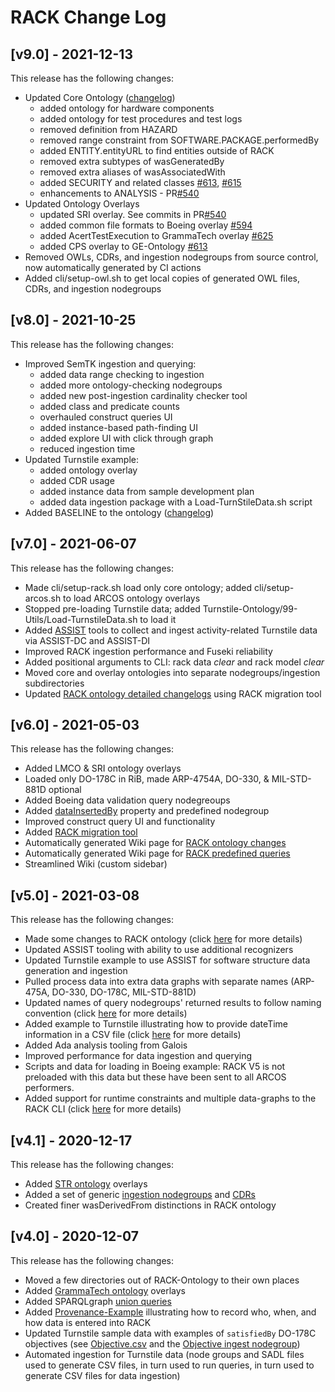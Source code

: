 <!-- markdownlint-disable line-length -->

# RACK Change Log

## [v9.0] - 2021-12-13

This release has the following changes:

- Updated Core Ontology ([changelog](https://github.com/ge-high-assurance/RACK/wiki/RACK-ontology-detailed-changelogs))
  - added ontology for hardware components
  - added ontology for test procedures and test logs
  - removed definition from HAZARD
  - removed range constraint from SOFTWARE.PACKAGE.performedBy
  - added ENTITY.entityURL to find entities outside of RACK
  - removed extra subtypes of wasGeneratedBy
  - removed extra aliases of wasAssociatedWith
  - added SECURITY and related classes [#613](https://github.com/ge-high-assurance/RACK/issues/613), [#615](https://github.com/ge-high-assurance/RACK/issues/615)
  - enhancements to ANALYSIS - PR[#540](https://github.com/ge-high-assurance/RACK/pull/540)
- Updated Ontology Overlays
  - updated SRI overlay. See commits in PR[#540](https://github.com/ge-high-assurance/RACK/pull/540)
  - added common file formats to Boeing overlay [#594](https://github.com/ge-high-assurance/RACK/issues/594)
  - added AcertTestExecution to GrammaTech overlay [#625](https://github.com/ge-high-assurance/RACK/issues/625)
  - added CPS overlay to GE-Ontology [#613](https://github.com/ge-high-assurance/RACK/issues/613)
- Removed OWLs, CDRs, and ingestion nodegroups from source control,
  now automatically generated by CI actions
- Added cli/setup-owl.sh to get local copies of generated OWL files, CDRs, and ingestion nodegroups

## [v8.0] - 2021-10-25

This release has the following changes:

- Improved SemTK ingestion and querying:
  - added data range checking to ingestion
  - added more ontology-checking nodegroups
  - added new post-ingestion cardinality checker tool
  - added class and predicate counts
  - overhauled construct queries UI
  - added instance-based path-finding UI
  - added explore UI with click through graph
  - reduced ingestion time
- Updated Turnstile example:
  - added ontology overlay
  - added CDR usage
  - added instance data from sample development plan
  - added data ingestion package with a Load-TurnStileData.sh script
- Added BASELINE to the ontology ([changelog](https://github.com/ge-high-assurance/RACK/wiki/RACK-ontology-detailed-changelogs))

## [v7.0] - 2021-06-07

This release has the following changes:

- Made cli/setup-rack.sh load only core ontology; added cli/setup-arcos.sh to load ARCOS ontology overlays
- Stopped pre-loading Turnstile data; added Turnstile-Ontology/99-Utils/Load-TurnstileData.sh to load it
- Added [ASSIST](https://github.com/ge-high-assurance/RACK/tree/master/assist) tools to collect and ingest activity-related Turnstile data via ASSIST-DC and ASSIST-DI
- Improved RACK ingestion performance and Fuseki reliability
- Added positional arguments to CLI: rack data _clear_ and rack model _clear_
- Moved core and overlay ontologies into separate nodegroups/ingestion subdirectories
- Updated [RACK ontology detailed changelogs](https://github.com/ge-high-assurance/RACK/wiki/RACK-ontology-detailed-changelogs) using RACK migration tool

## [v6.0] - 2021-05-03

This release has the following changes:

- Added LMCO & SRI ontology overlays
- Loaded only DO-178C in RiB, made ARP-4754A, DO-330, & MIL-STD-881D optional
- Added Boeing data validation query nodegreoups
- Added [dataInsertedBy](https://github.com/ge-high-assurance/RACK/wiki/How-to-use-dataInsertedBy) property and predefined nodegroup
- Improved construct query UI and functionality
- Added [RACK migration tool](https://github.com/ge-high-assurance/RACK/tree/master/migration)
- Automatically generated Wiki page for [RACK ontology changes](https://github.com/ge-high-assurance/RACK/wiki/RACK-ontology-detailed-changelogs)
- Automatically generated Wiki page for [RACK predefined queries](https://github.com/ge-high-assurance/RACK/wiki/RACK-Predefined-Queries)
- Streamlined Wiki (custom sidebar)

## [v5.0] - 2021-03-08

This release has the following changes:

- Made some changes to RACK ontology (click [here](https://github.com/ge-high-assurance/RACK/wiki/RACK-v5.0-Ontology-Changelog) for more details)
- Updated ASSIST tooling with ability to use additional recognizers
- Updated Turnstile example to use ASSIST for software structure data generation and ingestion
- Pulled process data into extra data graphs with separate names (ARP-475A, DO-330, DO-178C, MIL-STD-881D)
- Updated names of query nodegroups' returned results to follow naming convention (click [here](https://github.com/ge-high-assurance/RACK/blob/master/nodegroups/queries/README.md) for more details)
- Added example to Turnstile illustrating how to provide dateTime information in a CSV file (click [here](https://github.com/ge-high-assurance/RACK/wiki/RACK-dateTime) for more details)
- Added Ada analysis tooling from Galois
- Improved performance for data ingestion and querying
- Scripts and data for loading in Boeing example: RACK V5 is not preloaded with this data but these have been sent to all ARCOS performers.
- Added support for runtime constraints and multiple data-graphs to the RACK CLI (click [here](https://github.com/ge-high-assurance/RACK/wiki/RACK-CLI) for more details)

## [v4.1] - 2020-12-17

This release has the following changes:

- Added [STR ontology](https://github.com/ge-high-assurance/RACK/tree/master/STR-Ontology) overlays
- Added a set of generic [ingestion nodegroups](https://github.com/ge-high-assurance/RACK/tree/master/nodegroups/ingestion) and [CDRs](https://github.com/ge-high-assurance/RACK/tree/master/nodegroups/CDR)
- Created finer wasDerivedFrom distinctions in RACK ontology

## [v4.0] - 2020-12-07

This release has the following changes:

- Moved a few directories out of RACK-Ontology to their own places
- Added [GrammaTech ontology](https://github.com/ge-high-assurance/RACK/tree/master/GrammaTech-Ontology) overlays
- Added SPARQLgraph [union queries](https://github.com/ge-semtk/semtk/wiki/Queries-Advanced-Topics)
- Added [Provenance-Example](https://github.com/ge-high-assurance/RACK/tree/master/Provenance-Example) illustrating how to record who, when, and how data is entered into RACK
- Updated Turnstile sample data with examples of `satisfiedBy` DO-178C objectives (see [Objective.csv](https://github.com/ge-high-assurance/RACK/blob/master/Turnstile-Ontology/99-Utils/Data/Objective.csv) and the [Objective ingest nodegroup](https://github.com/ge-high-assurance/RACK/blob/master/Turnstile-Ontology/99-Utils/NodeGroups/Ingest-Objective.json))
- Automated ingestion for Turnstile data (node groups and SADL files used to generate CSV files, in turn used to run queries, in turn used to generate CSV files for data ingestion)
